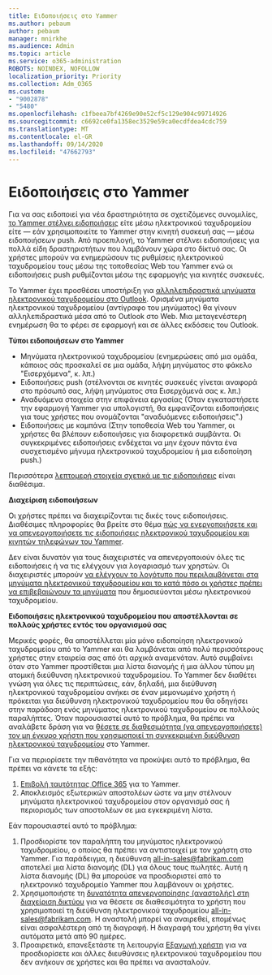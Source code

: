 ```yaml
---
title: Ειδοποιήσεις στο Yammer
ms.author: pebaum
author: pebaum
manager: mnirkhe
ms.audience: Admin
ms.topic: article
ms.service: o365-administration
ROBOTS: NOINDEX, NOFOLLOW
localization_priority: Priority
ms.collection: Adm_O365
ms.custom:
- "9002878"
- "5480"
ms.openlocfilehash: c1fbeea7bf4269e90e52cf5c129e904c99714926
ms.sourcegitcommit: c6692ce0fa1358ec3529e59ca0ecdfdea4cdc759
ms.translationtype: MT
ms.contentlocale: el-GR
ms.lasthandoff: 09/14/2020
ms.locfileid: "47662793"
---
```

# <a name="notifications-in-yammer"></a>Ειδοποιήσεις στο Yammer

Για να σας ειδοποιεί για νέα δραστηριότητα σε σχετιζόμενες συνομιλίες, [το Yammer στέλνει ειδοποιήσεις](https://support.microsoft.com/en-gb/office/enable-or-disable-yammer-email-and-phone-notifications-93e530e0-189f-4768-8f28-7683d48cc996) είτε μέσω ηλεκτρονικού ταχυδρομείου είτε — εάν χρησιμοποιείτε το Yammer στην κινητή συσκευή σας — μέσω ειδοποιήσεων push. Από προεπιλογή, το Yammer στέλνει ειδοποιήσεις για πολλά είδη δραστηριοτήτων που λαμβάνουν χώρα στο δίκτυό σας. Οι χρήστες μπορούν να ενημερώσουν τις ρυθμίσεις ηλεκτρονικού ταχυδρομείου τους μέσω της τοποθεσίας Web του Yammer ενώ οι ειδοποιήσεις push ρυθμίζονται μέσω της εφαρμογής για κινητές συσκευές. 

Το Yammer έχει προσθέσει υποστήριξη για [αλληλεπιδραστικά μηνύματα ηλεκτρονικού ταχυδρομείου στο Outlook](https://techcommunity.microsoft.com/t5/outlook-blog/interactive-yammer-emails-in-outlook-on-the-web-are-here/ba-p/1209420). Ορισμένα μηνύματα ηλεκτρονικού ταχυδρομείου (αντίγραφο του μηνύματος) θα γίνουν αλληλεπιδραστικά μέσα από το Outlook στο Web. Μια μεταγενέστερη ενημέρωση θα το φέρει σε εφαρμογή και σε άλλες εκδόσεις του Outlook.

**Τύποι ειδοποιήσεων στο Yammer**

- Μηνύματα ηλεκτρονικού ταχυδρομείου (ενημερώσεις από μια ομάδα, κάποιος σάς προσκαλεί σε μια ομάδα, λήψη μηνύματος στο φάκελο "Εισερχόμενα", κ. λπ.)
- Ειδοποιήσεις push (στέλνονται σε κινητές συσκευές γίνεται αναφορά στο πρόσωπό σας, λήψη μηνύματος στα Εισερχόμενά σας κ. λπ.)
- Αναδυόμενα στοιχεία στην επιφάνεια εργασίας (Όταν εγκαταστήσετε την εφαρμογή Yammer για υπολογιστή, θα εμφανίζονται ειδοποιήσεις για τους χρήστες που ονομάζονται "αναδυόμενες ειδοποιήσεις".)
- Ειδοποιήσεις με καμπάνα (Στην τοποθεσία Web του Yammer, οι χρήστες θα βλέπουν ειδοποιήσεις για διαφορετικά συμβάντα. Οι συγκεκριμένες ειδοποιήσεις ενδέχεται να μην έχουν πάντα ένα συσχετισμένο μήνυμα ηλεκτρονικού ταχυδρομείου ή μια ειδοποίηση push.)

Περισσότερα [λεπτομερή στοιχεία σχετικά με τις ειδοποιήσεις](https://support.microsoft.com/en-gb/office/enable-or-disable-yammer-email-and-phone-notifications-93e530e0-189f-4768-8f28-7683d48cc996) είναι διαθέσιμα.

**Διαχείριση ειδοποιήσεων**

Οι χρήστες πρέπει να διαχειρίζονται τις δικές τους ειδοποιήσεις. Διαθέσιμες πληροφορίες θα βρείτε στο θέμα [πώς να ενεργοποιήσετε και να απενεργοποιήσετε τις ειδοποιήσεις ηλεκτρονικού ταχυδρομείου και κινητών τηλεφώνων του Yammer](https://support.microsoft.com/en-gb/office/enable-or-disable-yammer-email-and-phone-notifications-93e530e0-189f-4768-8f28-7683d48cc996). 

Δεν είναι δυνατόν για τους διαχειριστές να απενεργοποιούν όλες τις ειδοποιήσεις ή να τις ελέγχουν για λογαριασμό των χρηστών. Οι διαχειριστές μπορούν [να ελέγχουν το λογότυπο που περιλαμβάνεται στα μηνύματα ηλεκτρονικού ταχυδρομείου και το κατά πόσο οι χρήστες πρέπει να επιβεβαιώνουν τα μηνύματα](https://docs.microsoft.com/yammer/configure-your-yammer-network/configure-email-and-yammer) που δημοσιεύονται μέσω ηλεκτρονικού ταχυδρομείου.

**Ειδοποιήσεις ηλεκτρονικού ταχυδρομείου που αποστέλλονται σε πολλούς χρήστες εντός του οργανισμού σας**

Μερικές φορές, θα αποστέλλεται μία μόνο ειδοποίηση ηλεκτρονικού ταχυδρομείου από το Yammer και θα λαμβάνεται από πολύ περισσότερους χρήστες στην εταιρεία σας από ότι αρχικά αναμενόταν. Αυτό συμβαίνει όταν στο Yammer προστίθεται μια λίστα διανομής ή μια άλλου τύπου μη ατομική διεύθυνση ηλεκτρονικού ταχυδρομείου.  Το Yammer δεν διαθέτει γνώση για όλες τις περιπτώσεις, εάν, δηλαδή, μια διεύθυνση ηλεκτρονικού ταχυδρομείου ανήκει σε έναν μεμονωμένο χρήστη ή πρόκειται για διεύθυνση ηλεκτρονικού ταχυδρομείου που θα οδηγήσει στην παράδοση ενός μηνύματος ηλεκτρονικού ταχυδρομείου σε πολλούς παραλήπτες. Όταν παρουσιαστεί αυτό το πρόβλημα, θα πρέπει να αναλάβετε δράση για να [θέσετε σε διαθεσιμότητα (να απενεργοποιήσετε) τον μη έγκυρο χρήστη που χρησιμοποιεί τη συγκεκριμένη διεύθυνση ηλεκτρονικού ταχυδρομείου](https://docs.microsoft.com/yammer/manage-yammer-users/add-block-or-remove-users#remove-users) στο Yammer. 

Για να περιορίσετε την πιθανότητα να προκύψει αυτό το πρόβλημα, θα πρέπει να κάνετε τα εξής:

1. [Επιβολή ταυτότητας Office 365](https://docs.microsoft.com/yammer/configure-your-yammer-network/enforce-office-365-identity) για το Yammer.
2. Αποκλεισμός εξωτερικών αποστολέων ώστε να μην στέλνουν μηνύματα ηλεκτρονικού ταχυδρομείου στον οργανισμό σας ή περιορισμός των αποστολέων σε μια εγκεκριμένη λίστα.

Εάν παρουσιαστεί αυτό το πρόβλημα:

1. Προσδιορίστε τον παραλήπτη του μηνύματος ηλεκτρονικού ταχυδρομείου, ο οποίος θα πρέπει να αντιστοιχεί με τον χρήστη στο Yammer. Για παράδειγμα, η διεύθυνση all-in-sales@fabrikam.com αποτελεί μια λίστα διανομής (DL) για όλους τους πωλητές. Αυτή η λίστα διανομής (DL) θα μπορούσε να προσδιοριστεί από το ηλεκτρονικό ταχυδρομείο Yammer που λαμβάνουν οι χρήστες.
2. Χρησιμοποιήστε τη [δυνατότητα απενεργοποίησης (αναστολής) στη διαχείριση δικτύου](https://docs.microsoft.com/yammer/manage-yammer-users/add-block-or-remove-users#remove-users) για να θέσετε σε διαθεσιμότητα το χρήστη που χρησιμοποιεί τη διεύθυνση ηλεκτρονικού ταχυδρομείου all-in-sales@fabrikam.com. Η αναστολή μπορεί να αναιρεθεί, επομένως είναι ασφαλέστερη από τη διαγραφή. Η διαγραφή του χρήστη θα γίνει αυτόματα μετά από 90 ημέρες.
3. Προαιρετικά, επανεξετάστε τη λειτουργία [Εξαγωγή χρήστη](https://docs.microsoft.com/yammer/manage-security-and-compliance/export-yammer-enterprise-data#ExportUsers) για να προσδιορίσετε και άλλες διευθύνσεις ηλεκτρονικού ταχυδρομείου που δεν ανήκουν σε χρήστες και θα πρέπει να ανασταλούν.
